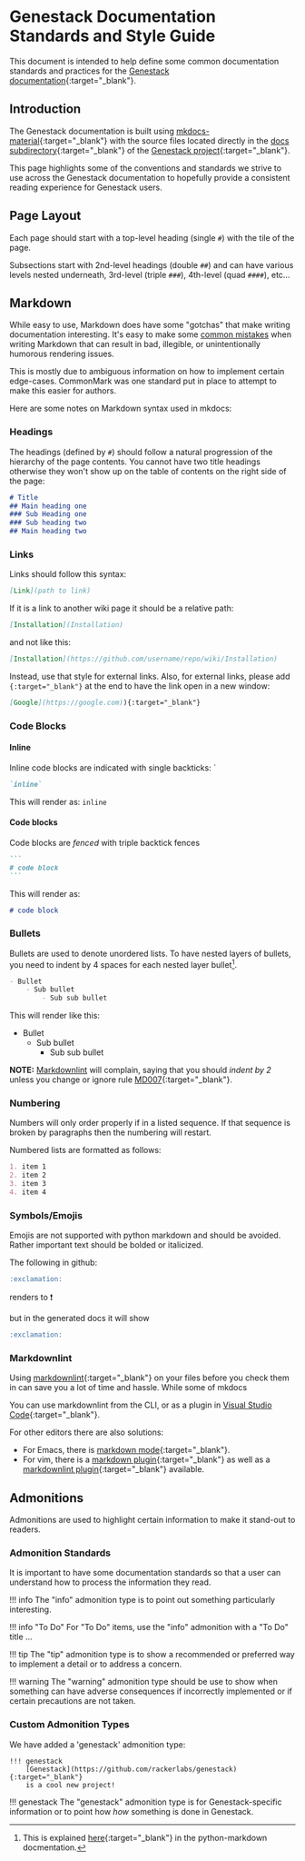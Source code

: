 # Genestack Documentation Standards and Style Guide

This document is intended to help define some common documentation standards and practices for the [Genestack documentation](https://docs.rackspacecloud.com/){:target="_blank"}.

## Introduction

The Genestack documentation is built using [mkdocs-material](https://squidfunk.github.io/mkdocs-material/){:target="_blank"} with the source files located directly in the [docs subdirectory](https://github.com/rackerlabs/genestack/tree/main/docs){:target="_blank"} of the [Genestack project](https://github.com/rackerlabs/genestack){:target="_blank"}.

This page highlights some of the conventions and standards we strive to use across the Genestack documentation to hopefully provide a consistent reading experience for Genestack users.

## Page Layout

Each page should start with a top-level heading (single `#`) with the tile of the page.

Subsections start with 2nd-level headings (double `##`) and can have various levels nested underneath, 3rd-level (triple `###`), 4th-level (quad `####`), etc...

## Markdown

While easy to use, Markdown does have some "gotchas" that make writing documentation interesting.  It's easy to make some [common mistakes](https://gist.github.com/OpenStackKen/52d70ef2be6570fbd2603738e02adacc) when writing Markdown that can result in bad, illegible, or unintentionally humorous rendering issues.

This is mostly due to ambiguous information on how to implement certain edge-cases. CommonMark was one standard put in place to attempt to make this easier for authors.

Here are some notes on Markdown syntax used in mkdocs:

### Headings

The headings (defined by `#`) should follow a natural progression of the hierarchy of the page contents. You cannot have two title headings otherwise they won't show up on the table of contents on the right side of the page:

```markdown
# Title
## Main heading one
### Sub Heading one
### Sub heading two
## Main heading two
```

### Links

Links should follow this syntax:

```markdown
[Link](path to link)
```

If it is a link to another wiki page it should be a relative path:

```markdown
[Installation](Installation)
```

and not like this:

```markdown
[Installation](https://github.com/username/repo/wiki/Installation)
```

Instead, use that style for external links.  Also, for external links, please add `{:target="_blank"}` at the end to have the link open in a new window:

```markdown
[Google](https://google.com)){:target="_blank"}
```

### Code Blocks

#### Inline

Inline code blocks are indicated with single backticks: \`

```markdown
`inline`
```

This will render as: `inline`

#### Code blocks

Code blocks are _fenced_ with triple backtick fences

````markdown
```
# code block
```
````

This will render as:

```markdown
# code block
```

### Bullets

Bullets are used to denote unordered lists.  To have nested layers of bullets, you need to indent by 4 spaces for each nested layer bullet[^1].

```markdown
- Bullet
    - Sub bullet
        - Sub sub bullet
```

This will render like this:

- Bullet
  - Sub bullet
    - Sub sub bullet

**NOTE:** [Markdownlint](#markdownlint) will complain, saying that you should _indent by 2_ unless you change or ignore rule [MD007](https://github.com/DavidAnson/markdownlint/blob/main/doc/md007.md){:target="_blank"}.

### Numbering

Numbers will only order properly if in a listed sequence. If that sequence is broken by paragraphs then the numbering will restart.

Numbered lists are formatted as follows:

```markdown
1. item 1
2. item 2
3. item 3
4. item 4
```

### Symbols/Emojis

Emojis are not supported with python markdown and should be avoided. Rather important text should be bolded or italicized.

The following in github:

```markdown
:exclamation:
```

renders to :exclamation:

but in the generated docs it will show

```markdown
:exclamation:
```

### Markdownlint

Using [markdownlint](https://github.com/DavidAnson/markdownlint){:target="_blank"} on your files before you check them in can save you a lot of time and hassle. While some of mkdocs

You can use markdownlint from the CLI, or as a plugin in [Visual Studio Code](https://marketplace.visualstudio.com/items?itemName=DavidAnson.vscode-markdownlint){:target="_blank"}.

For other editors there are also solutions:

- For Emacs, there is [markdown mode](https://jblevins.org/projects/markdown-mode){:target="_blank"}.
- For vim, there is a [markdown plugin](https://github.com/preservim/vim-markdown){:target="_blank"} as well as a [markdownlint plugin](https://github.com/fannheyward/coc-markdownlint){:target="_blank"} available.

## Admonitions

Admonitions are used to highlight certain information to make it stand-out to readers.

### Admonition Standards

It is important to have some documentation standards so that a user can understand how to process the information they read.

!!! info
    The "info" admonition type is to point out something particularly interesting.

!!! info "To Do"
    For "To Do" items, use the "info" admonition with a "To Do" title
    ...

!!! tip
    The "tip" admonition type is to show a recommended or preferred way to implement a detail or to address a concern.

!!! warning
    The "warning" admonition type should be use to show when something can have adverse consequences if incorrectly implemented or if certain precautions are not taken.

### Custom Admonition Types

We have added a 'genestack' admonition type:

```
!!! genestack
    [Genestack](https://github.com/rackerlabs/genestack){:target="_blank"}
    is a cool new project!
```

!!! genestack
    The "genestack" admonition type is for Genestack-specific information or to point how _how_ something is done in Genestack.

[^1]: This is explained [here](https://python-markdown.github.io/#differences){:target="_blank"} in the python-markdown docmentation.
